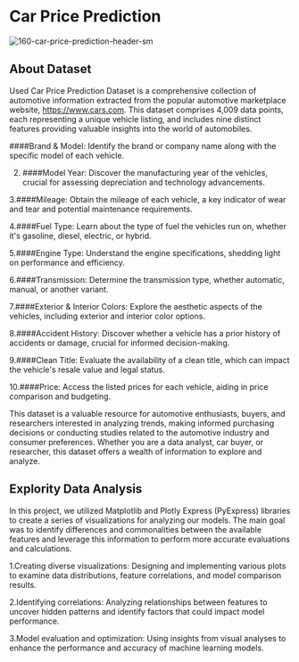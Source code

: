 # Car Price Prediction

![160-car-price-prediction-header-sm](https://github.com/user-attachments/assets/7801638c-f3f9-44db-9f79-6394d747d9ff)

## About Dataset
Used Car Price Prediction Dataset is a comprehensive collection of automotive information extracted from the popular automotive marketplace website, https://www.cars.com. This dataset comprises 4,009 data points, each representing a unique vehicle listing, and includes nine distinct features providing valuable insights into the world of automobiles.

####Brand & Model:
Identify the brand or company name along with the specific model of each vehicle.

2. ####Model Year: 
Discover the manufacturing year of the vehicles, crucial for assessing depreciation and technology advancements.

3.####Mileage: 
Obtain the mileage of each vehicle, a key indicator of wear and tear and potential maintenance requirements.

4.####Fuel Type:
Learn about the type of fuel the vehicles run on, whether it's gasoline, diesel, electric, or hybrid.

5.####Engine Type:
Understand the engine specifications, shedding light on performance and efficiency.

6.####Transmission:
Determine the transmission type, whether automatic, manual, or another variant.

7.####Exterior & Interior Colors:
Explore the aesthetic aspects of the vehicles, including exterior and interior color options.

8.####Accident History:
Discover whether a vehicle has a prior history of accidents or damage, crucial for informed decision-making.

9.####Clean Title:
Evaluate the availability of a clean title, which can impact the vehicle's resale value and legal status.

10.####Price:
Access the listed prices for each vehicle, aiding in price comparison and budgeting.

This dataset is a valuable resource for automotive enthusiasts, buyers, and researchers interested in analyzing trends, making informed purchasing decisions or conducting studies related to the automotive industry and consumer preferences. Whether you are a data analyst, car buyer, or researcher, this dataset offers a wealth of information to explore and analyze.


## Explority Data Analysis 
In this project, we utilized Matplotlib and Plotly Express (PyExpress) libraries to create a series of visualizations for analyzing our models. The main goal was to identify differences and commonalities between the available features and leverage this information to perform more accurate evaluations and calculations.

1.Creating diverse visualizations: Designing and implementing various plots to examine data distributions, feature correlations, and model comparison results.

2.Identifying correlations: Analyzing relationships between features to uncover hidden patterns and identify factors that could impact model performance.

3.Model evaluation and optimization: Using insights from visual analyses to enhance the performance and accuracy of machine learning models.

